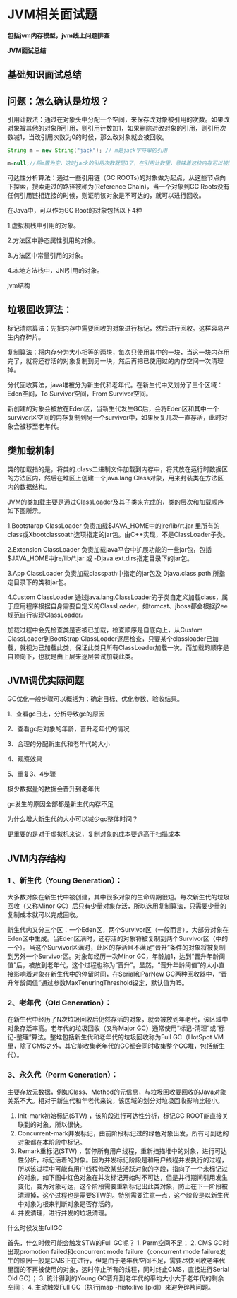 # JVM相关面试题

**包括jvm内存模型，jvm线上问题排查**

**JVM面试总结**
## 基础知识面试总结

## 问题：怎么确认是垃圾？

引用计数法：通过在对象头中分配一个空间，来保存改对象被引用的次数。如果改对象被其他的对象所引用，则引用计数加1，如果删除对改对象的引用，则引用次数减1，当改引用次数为0的时候，那么改对象就会被回收。

```java
String m = new String("jack"); // m是jack字符串的引用
```

```java
m=null;//将m置为空，这时jack的引用次数就是0了，在引用计数里，意味着这块内存可以被回收了。
```

可达性分析算法：通过一些引用链（GC ROOTs)的对象做为起点，从这些节点向下探索，搜索走过的路径被称为(Reference Chain)，当一个对象到GC Roots没有任何引用链相连接的时候，则证明该对象是不可达的，就可以进行回收。

在Java中，可以作为GC Root的对象包括以下4种

1.虚拟机栈中引用的对象。

2.方法区中静态属性引用的对象。

3.方法区中常量引用的对象。

4.本地方法栈中，JNI引用的对象。

jvm结构


## 垃圾回收算法：

标记清除算法：先把内存中需要回收的对象进行标记，然后进行回收。这样容易产生内存碎片。


复制算法：将内存分为大小相等的两块，每次只使用其中的一块，当这一块内存用完了，就将还存活的对象复制到另一块，然后再把已使用过的内存空间一次清理掉。

分代回收算法，java堆被分为新生代和老年代。在新生代中又划分了三个区域：Eden空间，To Survivor空间，From Survivor空间。


新创建的对象会被放在Eden区，当新生代发生GC后，会将Eden区和其中一个survivor区空间的内存复制到另一个survivor中，如果反复几次一直存活，此时对象会被移至老年代。

## 类加载机制

类的加载指的是，将类的.class二进制文件加载到内存中，将其放在运行时数据区的方法区内，然后在堆区上创建一个java.lang.Class对象，用来封装类在方法区内的数据结构。


JVM的类加载主要是通过ClassLoader及其子类来完成的，类的层次和加载顺序如下图所示。

1.Bootstarap ClassLoader 负责加载$JAVA_HOME中的jre/lib/rt.jar 里所有的class或Xbootclassoath选项指定的jar包。由C++实现，不是ClassLoader子类。

2.Extension ClassLoader 负责加载java平台中扩展功能的一些jar包，包括$JAVA_HOME中jre/lib/*.jar 或 -Djava.ext.dirs指定目录下的jar包。

3.App ClassLoader 负责加载classpath中指定的jar包及 Djava.class.path 所指定目录下的类和jar包。

4.Custom ClassLoader 通过java.lang.ClassLoader的子类自定义加载class，属于应用程序根据自身需要自定义的ClassLoader，如tomcat、jboss都会根据j2ee规范自行实现ClassLoader。

加载过程中会先检查类是否被已加载，检查顺序是自底向上，从Custom ClassLoader到BootStrap ClassLoader逐层检查，只要某个classloader已加载，就视为已加载此类，保证此类只所有ClassLoader加载一次。而加载的顺序是自顶向下，也就是由上层来逐层尝试加载此类。

## JVM调优实际问题

GC优化一般步骤可以概括为：确定目标、优化参数、验收结果。

1、查看gc日志，分析导致gc的原因

2、查看gc后对象的年龄，晋升老年代的情况

3、合理的分配新生代和老年代的大小

4、观察效果

5、重复3、4步骤

极少数据量的数据会晋升到老年代

gc发生的原因全部都是新生代内存不足

为什么增大新生代的大小可以减少gc整体时间？

更重要的是对于虚拟机来说，复制对象的成本要远高于扫描成本


## JVM内存结构

### 1 、新生代（Young Generation）：
大多数对象在新生代中被创建，其中很多对象的生命周期很短。每次新生代的垃圾回收（又称Minor GC）后只有少量对象存活，所以选用复制算法，只需要少量的复制成本就可以完成回收。

新生代内又分三个区：一个Eden区，两个Survivor区（一般而言），大部分对象在Eden区中生成。当Eden区满时，还存活的对象将被复制到两个Survivor区（中的一个）。当这个Survivor区满时，此区的存活且不满足“晋升”条件的对象将被复制到另外一个Survivor区。对象每经历一次Minor GC，年龄加1，达到“晋升年龄阈值”后，被放到老年代，这个过程也称为“晋升”。显然，“晋升年龄阈值”的大小直接影响着对象在新生代中的停留时间，在Serial和ParNew GC两种回收器中，“晋升年龄阈值”通过参数MaxTenuringThreshold设定，默认值为15。

### 2、老年代（Old Generation）：

在新生代中经历了N次垃圾回收后仍然存活的对象，就会被放到年老代，该区域中对象存活率高。老年代的垃圾回收（又称Major GC）通常使用“标记-清理”或“标记-整理”算法。整堆包括新生代和老年代的垃圾回收称为Full GC（HotSpot VM里，除了CMS之外，其它能收集老年代的GC都会同时收集整个GC堆，包括新生代）。

### 3、永久代（Perm Generation）：

主要存放元数据，例如Class、Method的元信息，与垃圾回收要回收的Java对象关系不大。相对于新生代和年老代来说，该区域的划分对垃圾回收影响比较小。


 1. Init-mark初始标记(STW) ，该阶段进行可达性分析，标记GC ROOT能直接关联到的对象，所以很快。 
 2. Concurrent-mark并发标记，由前阶段标记过的绿色对象出发，所有可到达的对象都在本阶段中标记。 
 3. Remark重标记(STW) ，暂停所有用户线程，重新扫描堆中的对象，进行可达性分析，标记活着的对象。因为并发标记阶段是和用户线程并发执行的过程，所以该过程中可能有用户线程修改某些活跃对象的字段，指向了一个未标记过的对象，如下图中红色对象在并发标记开始时不可达，但是并行期间引用发生变化，变为对象可达，这个阶段需要重新标记出此类对象，防止在下一阶段被清理掉，这个过程也是需要STW的。特别需要注意一点，这个阶段是以新生代中对象为根来判断对象是否存活的。 
 4. 并发清理，进行并发的垃圾清理。
 
 什么时候发生fullGC
 
 首先，什么时候可能会触发STW的Full GC呢？ 1. Perm空间不足； 2. CMS GC时出现promotion failed和concurrent mode failure（concurrent mode failure发生的原因一般是CMS正在进行，但是由于老年代空间不足，需要尽快回收老年代里面的不再被使用的对象，这时停止所有的线程，同时终止CMS，直接进行Serial Old GC）； 3. 统计得到的Young GC晋升到老年代的平均大小大于老年代的剩余空间； 4. 主动触发Full GC（执行jmap -histo:live [pid]）来避免碎片问题。

